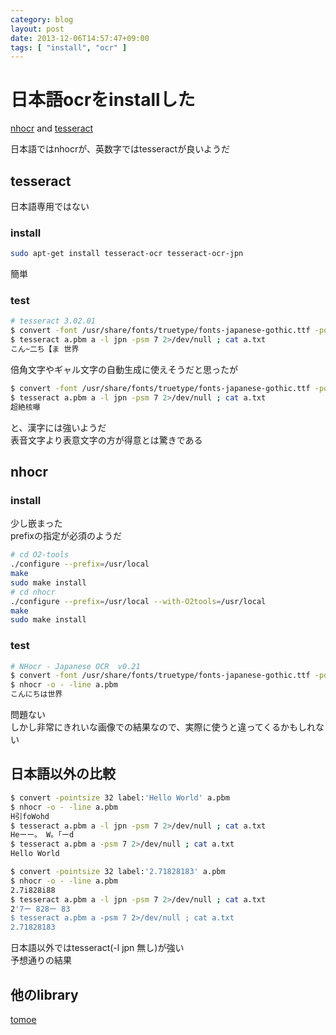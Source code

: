 ```yaml
---
category: blog
layout: post
date: 2013-12-06T14:57:47+09:00
tags: [ "install", "ocr" ]
---
```


# 日本語ocrをinstallした

[nhocr](http://code.google.com/p/nhocr/) and [tesseract](http://code.google.com/p/tesseract-ocr/)

日本語ではnhocrが、英数字ではtesseractが良いようだ


<!-- more -->

## tesseract
日本語専用ではない

### install
``` sh
sudo apt-get install tesseract-ocr tesseract-ocr-jpn
```
簡単

### test
``` sh
# tesseract 3.02.01
$ convert -font /usr/share/fonts/truetype/fonts-japanese-gothic.ttf -pointsize 32 label:'こんにちは 世界' a.pbm
$ tesseract a.pbm a -l jpn -psm 7 2>/dev/null ; cat a.txt
こん~二ち【ま 世界
```
倍角文字やギャル文字の自動生成に使えそうだと思ったが

``` sh
$ convert -font /usr/share/fonts/truetype/fonts-japanese-gothic.ttf -pointsize 32 label:'超絶核爆' -geometry 200%x100% a.pbm
$ tesseract a.pbm a -l jpn -psm 7 2>/dev/null ; cat a.txt
超絶核曝
```
と、漢字には強いようだ  
表音文字より表意文字の方が得意とは驚きである


## nhocr

### install
少し嵌まった  
prefixの指定が必須のようだ

``` sh
# cd O2-tools
./configure --prefix=/usr/local
make
sudo make install
# cd nhocr
./configure --prefix=/usr/local --with-O2tools=/usr/local
make
sudo make install
```

### test
``` sh
# NHocr - Japanese OCR  v0.21
$ convert -font /usr/share/fonts/truetype/fonts-japanese-gothic.ttf -pointsize 32 label:'こんにちは 世界' a.pbm
$ nhocr -o - -line a.pbm
こんにちは世界
```
問題ない  
しかし非常にきれいな画像での結果なので、実際に使うと違ってくるかもしれない


## 日本語以外の比較
``` sh
$ convert -pointsize 32 label:'Hello World' a.pbm
$ nhocr -o - -line a.pbm
H引foWohd
$ tesseract a.pbm a -l jpn -psm 7 2>/dev/null ; cat a.txt
Heーー。 W。「ーd
$ tesseract a.pbm a -psm 7 2>/dev/null ; cat a.txt
Hello World

$ convert -pointsize 32 label:'2.71828183' a.pbm
$ nhocr -o - -line a.pbm
2.7i828i88
$ tesseract a.pbm a -l jpn -psm 7 2>/dev/null ; cat a.txt
2'7ー 828ー 83
$ tesseract a.pbm a -psm 7 2>/dev/null ; cat a.txt
2.71828183
```
日本語以外ではtesseract(-l jpn 無し)が強い  
予想通りの結果


## 他のlibrary
[tomoe](http://tomoe.sourceforge.jp/cgi-bin/ja/blog/index.rb)

